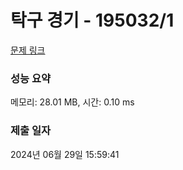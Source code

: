 # 탁구 경기 - 195032/1 

[문제 링크](https://level.goorm.io/exam/195032/%ED%83%81%EA%B5%AC-%EA%B2%BD%EA%B8%B0/quiz/1) 

### 성능 요약

메모리: 28.01 MB, 시간: 0.10 ms

### 제출 일자

2024년 06월 29일 15:59:41

